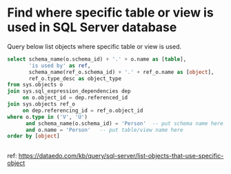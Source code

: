# Find where specific table or view is used in SQL Server database

Query below list objects where specific table or view is used.

``` sql
select schema_name(o.schema_id) + '.' + o.name as [table],
       'is used by' as ref,
       schema_name(ref_o.schema_id) + '.' + ref_o.name as [object],
       ref_o.type_desc as object_type
from sys.objects o
join sys.sql_expression_dependencies dep
     on o.object_id = dep.referenced_id
join sys.objects ref_o
     on dep.referencing_id = ref_o.object_id
where o.type in ('V', 'U')
      and schema_name(o.schema_id) = 'Person'  -- put schema name here
      and o.name = 'Person'   -- put table/view name here
order by [object]
	
```

ref: https://dataedo.com/kb/query/sql-server/list-objects-that-use-specific-object